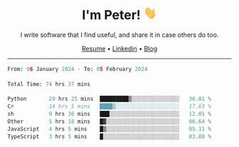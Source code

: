 <h1 align="center">I'm Peter! <img src="https://raw.githubusercontent.com/peterrauscher/peterrauscher/master/wave.gif" width="30px" height="30px" /></h1>
<p align="center">I write software that I find useful, and share it in case others do too.</p>
<p align="center">
  <a href="https://peterrauscher.github.io/peterrauscher/resume.pdf">Resume</a> •
  <a href="https://www.linkedin.com/in/peter-rauscher">Linkedin</a> •
  <a href="https://peterrauscher.com">Blog</a>
</p>
<hr/>
<!--START_SECTION:waka-->

```python
From: 06 January 2024 - To: 05 February 2024

Total Time: 74 hrs 37 mins

Python       29 hrs 25 mins  █████████▒░░░░░░░░░░░░░░░   36.81 %
C#           14 hrs 5 mins   ████▒░░░░░░░░░░░░░░░░░░░░   17.63 %
sh           9 hrs 36 mins   ███░░░░░░░░░░░░░░░░░░░░░░   12.01 %
Other        5 hrs 18 mins   █▓░░░░░░░░░░░░░░░░░░░░░░░   06.64 %
JavaScript   4 hrs 5 mins    █▒░░░░░░░░░░░░░░░░░░░░░░░   05.11 %
TypeScript   3 hrs 5 mins    █░░░░░░░░░░░░░░░░░░░░░░░░   03.88 %
```

<!--END_SECTION:waka-->
